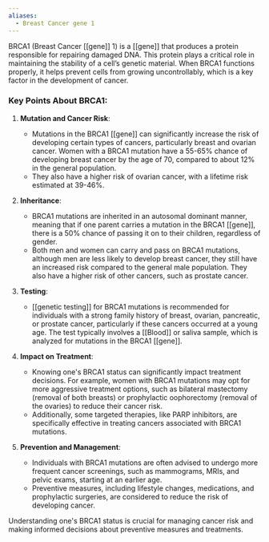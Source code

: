```yaml
---
aliases:
  - Breast Cancer gene 1
---
```

BRCA1 (Breast Cancer [[gene]] 1) is a [[gene]] that produces a protein responsible for repairing damaged DNA. This protein plays a critical role in maintaining the stability of a cell’s genetic material. When BRCA1 functions properly, it helps prevent cells from growing uncontrollably, which is a key factor in the development of cancer.

### Key Points About BRCA1:

1. **Mutation and Cancer Risk**: 
   - Mutations in the BRCA1 [[gene]] can significantly increase the risk of developing certain types of cancers, particularly breast and ovarian cancer. Women with a BRCA1 mutation have a 55-65% chance of developing breast cancer by the age of 70, compared to about 12% in the general population.
   - They also have a higher risk of ovarian cancer, with a lifetime risk estimated at 39-46%.

2. **Inheritance**:
   - BRCA1 mutations are inherited in an autosomal dominant manner, meaning that if one parent carries a mutation in the BRCA1 [[gene]], there is a 50% chance of passing it on to their children, regardless of gender.
   - Both men and women can carry and pass on BRCA1 mutations, although men are less likely to develop breast cancer, they still have an increased risk compared to the general male population. They also have a higher risk of other cancers, such as prostate cancer.

3. **Testing**:
   - [[genetic testing]] for BRCA1 mutations is recommended for individuals with a strong family history of breast, ovarian, pancreatic, or prostate cancer, particularly if these cancers occurred at a young age. The test typically involves a [[Blood]] or saliva sample, which is analyzed for mutations in the BRCA1 [[gene]].

4. **Impact on Treatment**:
   - Knowing one's BRCA1 status can significantly impact treatment decisions. For example, women with BRCA1 mutations may opt for more aggressive treatment options, such as bilateral mastectomy (removal of both breasts) or prophylactic oophorectomy (removal of the ovaries) to reduce their cancer risk.
   - Additionally, some targeted therapies, like PARP inhibitors, are specifically effective in treating cancers associated with BRCA1 mutations.

5. **Prevention and Management**:
   - Individuals with BRCA1 mutations are often advised to undergo more frequent cancer screenings, such as mammograms, MRIs, and pelvic exams, starting at an earlier age.
   - Preventive measures, including lifestyle changes, medications, and prophylactic surgeries, are considered to reduce the risk of developing cancer.

Understanding one's BRCA1 status is crucial for managing cancer risk and making informed decisions about preventive measures and treatments.